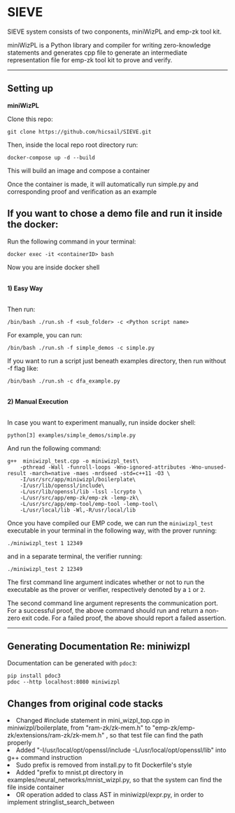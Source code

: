 # SIEVE


SIEVE system consists of two conponents, miniWizPL and emp-zk tool kit.

miniWizPL is a Python library and compiler for writing zero-knowledge statements and generates cpp file to generate an intermediate representation file for emp-zk tool kit to prove and verify. 

----

## Setting up

<strong> miniWizPL </strong><br>

Clone this repo:

```
git clone https://github.com/hicsail/SIEVE.git
```

Then, inside the local repo root directory run:

```
docker-compose up -d --build
```

This will build an image and compose a container

Once the container is made, it will automatically run simple.py and corresponding proof and verification as an example


## If you want to chose a demo file and run it inside the docker:

Run the following command in your terminal:

```
docker exec -it <containerID> bash
```

Now you are inside docker shell

<br>
<strong> 1) Easy Way </strong>
<br>
<br>

Then run:

```
/bin/bash ./run.sh -f <sub_folder> -c <Python script name>
```

For example, you can run:

```
/bin/bash ./run.sh -f simple_demos -c simple.py 
```

If you want to run a script just beneath examples directory, then run without -f flag like:

```
/bin/bash ./run.sh -c dfa_example.py 
```

<br>
<strong> 2) Manual Execution </strong>
<br>
<br>

In case you want to experiment manually, run inside docker shell:

```
python[3] examples/simple_demos/simple.py
```

And run the following command:

```
g++  miniwizpl_test.cpp -o miniwizpl_test\
    -pthread -Wall -funroll-loops -Wno-ignored-attributes -Wno-unused-result -march=native -maes -mrdseed -std=c++11 -O3 \
    -I/usr/src/app/miniwizpl/boilerplate\
    -I/usr/lib/openssl/include\
    -L/usr/lib/openssl/lib -lssl -lcrypto \
    -L/usr/src/app/emp-zk/emp-zk -lemp-zk\
    -L/usr/src/app/emp-tool/emp-tool -lemp-tool\
    -L/usr/local/lib -Wl,-R/usr/local/lib    
```

Once you have compiled our EMP code, we can run the `miniwizpl_test`
executable in your terminal in the following way, with the prover running:

```
./miniwizpl_test 1 12349
```

and in a separate terminal, the verifier running:

```
./miniwizpl_test 2 12349
```

The first command line argument indicates whether or not to run the executable as the prover or verifier, respectively denoted by a `1` or `2`. 

The second command line argument represents the communication port. 
For a successful proof, the above command should run and return 
a non-zero exit code. For a failed proof, the above should report a failed assertion.

----

## Generating Documentation Re: miniwizpl

Documentation can be generated with `pdoc3`:

```
pip install pdoc3
pdoc --http localhost:8080 miniwizpl
```

## Changes from original code stacks

<li> Changed #include statement in mini_wizpl_top.cpp in miniwizpl/boilerplate, from "ram-zk/zk-mem.h" to "emp-zk/emp-zk/extensions/ram-zk/zk-mem.h" 
, so that test file can find the path properly</li>
<li> Added "-I/usr/local/opt/openssl/include -L/usr/local/opt/openssl/lib" into g++ command instruction </li>

<li> Sudo prefix is removed from install.py to fit Dockerfile's style </li>
<li> Added "prefix to mnist.pt directory in examples/neural_networks/mnist_wizpl.py, so that the system can find the file inside container </li>

<li> OR operation added to class AST in miniwizpl/expr.py, in order to implement stringlist_search_between </li>
